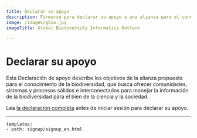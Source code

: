 ```yaml
---
title: Declarar su apoyo
description: Firmarse para declarar su apoyo a una alianza para el conocimiento de la biodiversidad
image: /images/gbio.jpg
imageTitle: Global Biodiversity Informatics Outlook

---
```

# Declarar su apoyo

Esta Declaración de apoyo describe los objetivos de la alianza propuesta para el conocimiento de la biodiversidad, que busca ofrecer comunidades, sistemas y procesos sólidos e interconectados para manejar la información de la biodiversidad para el bien de la ciencia y la sociedad.

Lea [la declaración completa](../shared-ambitions/) antes de iniciar sesión para declarar su apoyo.

------

```styledYaml
templates:
- path: signup/signup_en.html 
```